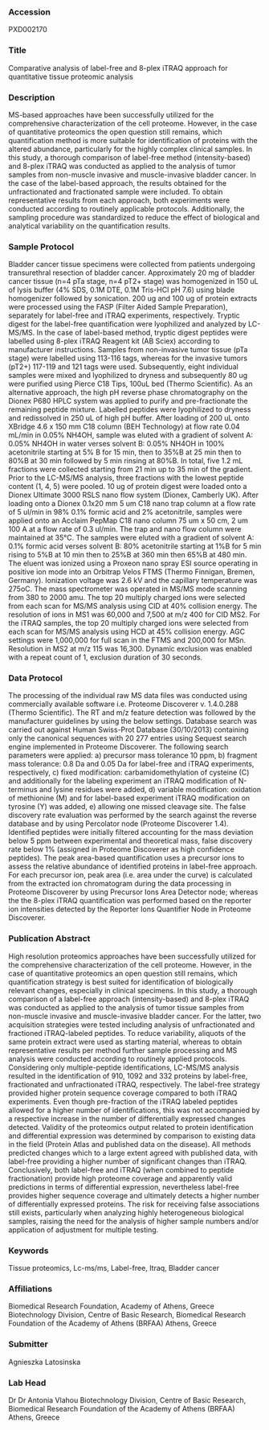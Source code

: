 ### Accession
PXD002170

### Title
Comparative analysis of label-free and 8-plex iTRAQ approach for quantitative tissue proteomic analysis

### Description
MS-based approaches have been successfully utilized for the comprehensive characterization of the cell proteome. However, in the case of quantitative proteomics the open question still remains, which quantification method is more suitable for identification of proteins with the altered abundance, particularly for the highly complex clinical samples. In this study, a thorough comparison of label-free method (intensity-based) and 8-plex iTRAQ was conducted as applied to the analysis of tumor samples from non-muscle invasive and muscle-invasive bladder cancer. In the case of the label-based approach, the results obtained for the unfractionated and fractionated sample were included. To obtain representative results from each approach, both experiments were conducted according to routinely applicable protocols. Additionally, the sampling procedure was standardized to reduce the effect of biological and analytical variability on the quantification results.

### Sample Protocol
Bladder cancer tissue specimens were collected from patients undergoing transurethral resection of bladder cancer. Approximately 20 mg of bladder cancer tissue (n=4 pTa stage, n=4 pT2+ stage) was homogenized in 150 uL of lysis buffer (4% SDS, 0.1M DTE, 0.1M Tris-HCl pH 7.6) using blade homogenizer followed by sonication. 200 ug and 100 ug of protein extracts were processed using the FASP (Filter Aided Sample Preparation), separately for label-free and iTRAQ experiments, respectively. Tryptic digest for the label-free quantification were lyophilized and analyzed by LC-MS/MS.  In the case of label-based method, tryptic digest peptides were labelled using 8-plex iTRAQ Reagent kit (AB Sciex) according to manufacturer instructions. Samples from non-invasive tumor tissue (pTa stage) were labelled using 113-116 tags, whereas for the invasive tumors (pT2+) 117-119 and 121 tags were used. Subsequently, eight individual samples were mixed and lyophilized to dryness and subsequently 80 ug were purified using Pierce C18 Tips, 100uL bed (Thermo Scientific).  As an alternative approach, the high pH reverse phase chromatography on the Dionex P680 HPLC system was applied to purify and pre-fractionate the remaining peptide mixture. Labelled peptides were lyophilized to dryness and redissolved in 250 uL of high pH buffer. After loading of 200 uL onto XBridge 4.6 x 150 mm C18 column (BEH Technology) at flow rate 0.04 mL/min in 0.05% NH4OH, sample was eluted with a gradient of solvent A: 0.05% NH4OH in water verses solvent B: 0.05% NH4OH in 100% acetonitrile starting at 5% B for 15 min, then to 35%B at 25 min then to 80%B at 30 min followed by 5 min rinsing at 80%B.  In total, five 1.2 mL fractions were collected starting from 21 min up to 35 min of the gradient. Prior to the LC-MS/MS analysis, three fractions with the lowest peptide content (1, 4, 5) were pooled.  10 ug of protein digest were loaded onto a Dionex Ultimate 3000 RSLS nano flow system (Dionex, Camberly UK). After loading onto a Dionex 0.1x20 mm 5 um C18 nano trap column at a flow rate of 5 ul/min in 98% 0.1% formic acid and 2% acetonitrile, samples were applied onto an Acclaim PepMap C18 nano column 75 um x 50 cm, 2 um 100 A at a flow rate of 0.3 ul/min. The trap and nano flow column were maintained at 35°C. The samples were eluted with a gradient of solvent A: 0.1% formic acid verses solvent B: 80% acetonitrile starting at 1%B for 5 min rising to 5%B at 10 min then to 25%B at 360 min then 65%B at 480 min. The eluent was ionized using a Proxeon nano spray ESI source operating in positive ion mode into an Orbitrap Velos FTMS (Thermo Finnigan, Bremen, Germany). Ionization voltage was 2.6 kV and the capillary temperature was 275oC.  The mass spectrometer was operated in MS/MS mode scanning from 380 to 2000 amu. The top 20 multiply charged ions were selected from each scan for MS/MS analysis using CID at 40% collision energy. The resolution of ions in MS1 was 60,000 and 7,500 at m/z 400 for CID MS2. For the iTRAQ samples, the top 20 multiply charged ions were selected from each scan for MS/MS analysis using HCD at 45% collision energy. AGC settings were 1,000,000 for full scan in the FTMS and 200,000 for MSn. Resolution in MS2 at m/z 115 was 16,300. Dynamic exclusion was enabled with a repeat count of 1, exclusion duration of 30 seconds.

### Data Protocol
The processing of the individual raw MS data files was conducted using commercially available software i.e. Proteome Discoverer v. 1.4.0.288 (Thermo Scientific). The RT and m/z feature detection was followed by the manufacturer guidelines by using the below settings. Database search was carried out against Human Swiss-Prot Database (30/10/2013) containing only the canonical sequences with 20 277 entries using Sequest search engine implemented in Proteome Discoverer. The following search parameters were applied: a) precursor mass tolerance 10 ppm, b) fragment mass tolerance: 0.8 Da and 0.05 Da for label-free and iTRAQ experiments, respectively, c) fixed modification: carbamidomethylation of cysteine (C) and additionally for the labeling experiment an iTRAQ modification of N-terminus and lysine residues were added, d) variable modification: oxidation of methionine (M) and for label-based experiment iTRAQ modification on tyrosine (Y) was added, e) allowing one missed cleavage site. The false discovery rate evaluation was performed by the search against the reverse database and by using Percolator node (Proteome Discoverer 1.4). Identified peptides were initially filtered accounting for the mass deviation below 5 ppm between experimental and theoretical mass, false discovery rate below 1% (assigned in Proteome Discoverer as high confidence peptides). The peak area-based quantification uses a precursor ions to assess the relative abundance of identified proteins in label-free approach. For each precursor ion, peak area (i.e. area under the curve) is calculated from the extracted ion chromatogram during the data processing in Proteome Discoverer by using Precursor Ions Area Detector node; whereas the the 8-plex iTRAQ quantification was performed based on the reporter ion intensities detected by the Reporter Ions Quantifier Node in Proteome Discoverer.

### Publication Abstract
High resolution proteomics approaches have been successfully utilized for the comprehensive characterization of the cell proteome. However, in the case of quantitative proteomics an open question still remains, which quantification strategy is best suited for identification of biologically relevant changes, especially in clinical specimens. In this study, a thorough comparison of a label-free approach (intensity-based) and 8-plex iTRAQ was conducted as applied to the analysis of tumor tissue samples from non-muscle invasive and muscle-invasive bladder cancer. For the latter, two acquisition strategies were tested including analysis of unfractionated and fractioned iTRAQ-labeled peptides. To reduce variability, aliquots of the same protein extract were used as starting material, whereas to obtain representative results per method further sample processing and MS analysis were conducted according to routinely applied protocols. Considering only multiple-peptide identifications, LC-MS/MS analysis resulted in the identification of 910, 1092 and 332 proteins by label-free, fractionated and unfractionated iTRAQ, respectively. The label-free strategy provided higher protein sequence coverage compared to both iTRAQ experiments. Even though pre-fraction of the iTRAQ labeled peptides allowed for a higher number of identifications, this was not accompanied by a respective increase in the number of differentially expressed changes detected. Validity of the proteomics output related to protein identification and differential expression was determined by comparison to existing data in the field (Protein Atlas and published data on the disease). All methods predicted changes which to a large extent agreed with published data, with label-free providing a higher number of significant changes than iTRAQ. Conclusively, both label-free and iTRAQ (when combined to peptide fractionation) provide high proteome coverage and apparently valid predictions in terms of differential expression, nevertheless label-free provides higher sequence coverage and ultimately detects a higher number of differentially expressed proteins. The risk for receiving false associations still exists, particularly when analyzing highly heterogeneous biological samples, raising the need for the analysis of higher sample numbers and/or application of adjustment for multiple testing.

### Keywords
Tissue proteomics, Lc-ms/ms, Label-free, Itraq, Bladder cancer

### Affiliations
Biomedical Research Foundation, Academy of Athens, Greece
Biotechnology Division, Centre of Basic Research,  Biomedical Research Foundation of the Academy of Athens (BRFAA) Athens, Greece

### Submitter
Agnieszka Latosinska

### Lab Head
Dr Dr Antonia Vlahou
Biotechnology Division, Centre of Basic Research,  Biomedical Research Foundation of the Academy of Athens (BRFAA) Athens, Greece


